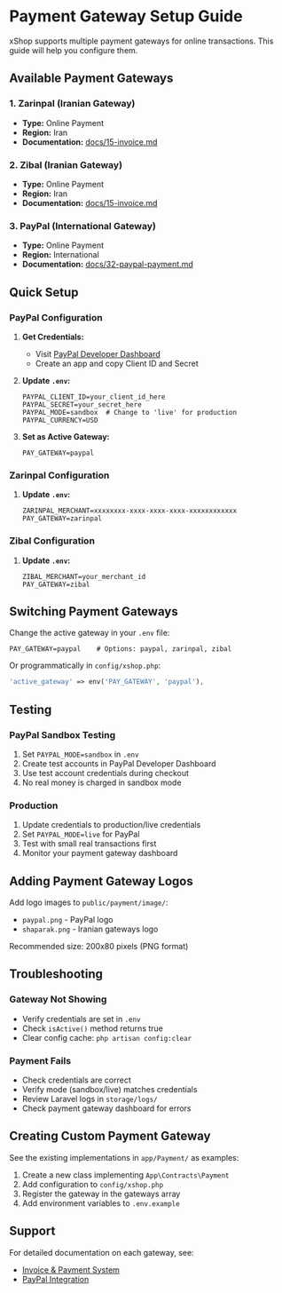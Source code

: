 # Payment Gateway Setup Guide

xShop supports multiple payment gateways for online transactions. This guide will help you configure them.

## Available Payment Gateways

### 1. Zarinpal (Iranian Gateway)
- **Type:** Online Payment
- **Region:** Iran
- **Documentation:** [docs/15-invoice.md](15-invoice.md)

### 2. Zibal (Iranian Gateway)
- **Type:** Online Payment
- **Region:** Iran
- **Documentation:** [docs/15-invoice.md](15-invoice.md)

### 3. PayPal (International Gateway)
- **Type:** Online Payment
- **Region:** International
- **Documentation:** [docs/32-paypal-payment.md](32-paypal-payment.md)

## Quick Setup

### PayPal Configuration

1. **Get Credentials:**
   - Visit [PayPal Developer Dashboard](https://developer.paypal.com/dashboard/)
   - Create an app and copy Client ID and Secret

2. **Update `.env`:**
   ```env
   PAYPAL_CLIENT_ID=your_client_id_here
   PAYPAL_SECRET=your_secret_here
   PAYPAL_MODE=sandbox  # Change to 'live' for production
   PAYPAL_CURRENCY=USD
   ```

3. **Set as Active Gateway:**
   ```env
   PAY_GATEWAY=paypal
   ```

### Zarinpal Configuration

1. **Update `.env`:**
   ```env
   ZARINPAL_MERCHANT=xxxxxxxx-xxxx-xxxx-xxxx-xxxxxxxxxxxx
   PAY_GATEWAY=zarinpal
   ```

### Zibal Configuration

1. **Update `.env`:**
   ```env
   ZIBAL_MERCHANT=your_merchant_id
   PAY_GATEWAY=zibal
   ```

## Switching Payment Gateways

Change the active gateway in your `.env` file:

```env
PAY_GATEWAY=paypal    # Options: paypal, zarinpal, zibal
```

Or programmatically in `config/xshop.php`:

```php
'active_gateway' => env('PAY_GATEWAY', 'paypal'),
```

## Testing

### PayPal Sandbox Testing

1. Set `PAYPAL_MODE=sandbox` in `.env`
2. Create test accounts in PayPal Developer Dashboard
3. Use test account credentials during checkout
4. No real money is charged in sandbox mode

### Production

1. Update credentials to production/live credentials
2. Set `PAYPAL_MODE=live` for PayPal
3. Test with small real transactions first
4. Monitor your payment gateway dashboard

## Adding Payment Gateway Logos

Add logo images to `public/payment/image/`:
- `paypal.png` - PayPal logo
- `shaparak.png` - Iranian gateways logo

Recommended size: 200x80 pixels (PNG format)

## Troubleshooting

### Gateway Not Showing

- Verify credentials are set in `.env`
- Check `isActive()` method returns true
- Clear config cache: `php artisan config:clear`

### Payment Fails

- Check credentials are correct
- Verify mode (sandbox/live) matches credentials
- Review Laravel logs in `storage/logs/`
- Check payment gateway dashboard for errors

## Creating Custom Payment Gateway

See the existing implementations in `app/Payment/` as examples:
1. Create a new class implementing `App\Contracts\Payment`
2. Add configuration to `config/xshop.php`
3. Register the gateway in the gateways array
4. Add environment variables to `.env.example`

## Support

For detailed documentation on each gateway, see:
- [Invoice & Payment System](15-invoice.md)
- [PayPal Integration](33-paypal-payment.md)